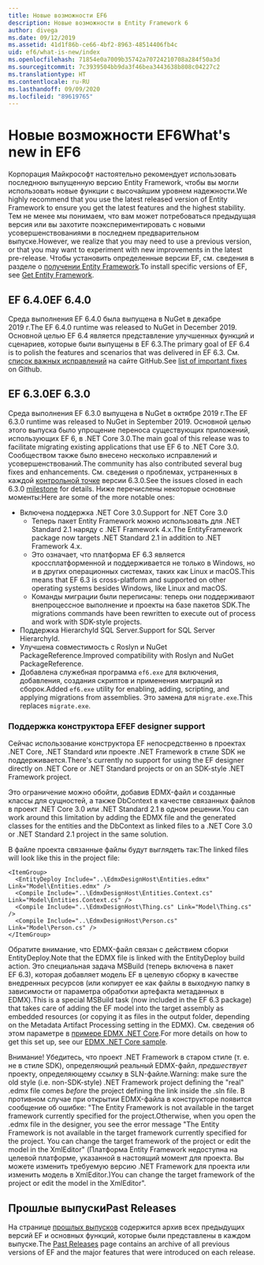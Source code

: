 ```yaml
---
title: Новые возможности EF6
description: Новые возможности в Entity Framework 6
author: divega
ms.date: 09/12/2019
ms.assetid: 41d1f86b-ce66-4bf2-8963-48514406fb4c
uid: ef6/what-is-new/index
ms.openlocfilehash: 71854e0a7009b35742a70724210708a284f50a3d
ms.sourcegitcommit: 7c3939504bb9da3f46bea3443638b808c04227c2
ms.translationtype: HT
ms.contentlocale: ru-RU
ms.lasthandoff: 09/09/2020
ms.locfileid: "89619765"
---
```

# <a name="whats-new-in-ef6"></a><span data-ttu-id="50bd7-103">Новые возможности EF6</span><span class="sxs-lookup"><span data-stu-id="50bd7-103">What's new in EF6</span></span>

<span data-ttu-id="50bd7-104">Корпорация Майкрософт настоятельно рекомендует использовать последнюю выпущенную версию Entity Framework, чтобы вы могли использовать новые функции с высочайшим уровнем надежности.</span><span class="sxs-lookup"><span data-stu-id="50bd7-104">We highly recommend that you use the latest released version of Entity Framework to ensure you get the latest features and the highest stability.</span></span>
<span data-ttu-id="50bd7-105">Тем не менее мы понимаем, что вам может потребоваться предыдущая версия или вы захотите поэкспериментировать с новыми усовершенствованиями в последнем предварительном выпуске.</span><span class="sxs-lookup"><span data-stu-id="50bd7-105">However, we realize that you may need to use a previous version, or that you may want to experiment with new improvements in the latest pre-release.</span></span>
<span data-ttu-id="50bd7-106">Чтобы установить определенные версии EF, см. сведения в разделе о [получении Entity Framework](xref:ef6/fundamentals/install).</span><span class="sxs-lookup"><span data-stu-id="50bd7-106">To install specific versions of EF, see [Get Entity Framework](xref:ef6/fundamentals/install).</span></span>

## <a name="ef-640"></a><span data-ttu-id="50bd7-107">EF 6.4.0</span><span class="sxs-lookup"><span data-stu-id="50bd7-107">EF 6.4.0</span></span>

<span data-ttu-id="50bd7-108">Среда выполнения EF 6.4.0 была выпущена в NuGet в декабре 2019 г.</span><span class="sxs-lookup"><span data-stu-id="50bd7-108">The EF 6.4.0 runtime was released to NuGet in December  2019.</span></span> <span data-ttu-id="50bd7-109">Основной целью EF 6.4 является представление улучшенных функций и сценариев, которые были выпущены в EF 6.3.</span><span class="sxs-lookup"><span data-stu-id="50bd7-109">The primary goal of EF 6.4 is to polish the features and scenarios that was delivered in EF 6.3.</span></span> <span data-ttu-id="50bd7-110">См. [список важных исправлений](https://github.com/dotnet/ef6/milestone/14?closed=1) на сайте GitHub.</span><span class="sxs-lookup"><span data-stu-id="50bd7-110">See [list of important fixes](https://github.com/dotnet/ef6/milestone/14?closed=1) on Github.</span></span>

## <a name="ef-630"></a><span data-ttu-id="50bd7-111">EF 6.3.0</span><span class="sxs-lookup"><span data-stu-id="50bd7-111">EF 6.3.0</span></span>

<span data-ttu-id="50bd7-112">Среда выполнения EF 6.3.0 выпущена в NuGet в октябре 2019 г.</span><span class="sxs-lookup"><span data-stu-id="50bd7-112">The EF 6.3.0 runtime was released to NuGet in September 2019.</span></span> <span data-ttu-id="50bd7-113">Основной целью этого выпуска было упрощение переноса существующих приложений, использующих EF 6, в .NET Core 3.0.</span><span class="sxs-lookup"><span data-stu-id="50bd7-113">The main goal of this release was to facilitate migrating existing applications that use EF 6 to .NET Core 3.0.</span></span> <span data-ttu-id="50bd7-114">Сообществом также было внесено несколько исправлений и усовершенствований.</span><span class="sxs-lookup"><span data-stu-id="50bd7-114">The community has also contributed several bug fixes and enhancements.</span></span> <span data-ttu-id="50bd7-115">См. сведения о проблемах, устраненных в каждой [контрольной точке](https://github.com/aspnet/EntityFramework6/milestones?state=closed) версии 6.3.0.</span><span class="sxs-lookup"><span data-stu-id="50bd7-115">See the issues closed in each 6.3.0 [milestone](https://github.com/aspnet/EntityFramework6/milestones?state=closed) for details.</span></span> <span data-ttu-id="50bd7-116">Ниже перечислены некоторые основные моменты:</span><span class="sxs-lookup"><span data-stu-id="50bd7-116">Here are some of the more notable ones:</span></span>

- <span data-ttu-id="50bd7-117">Включена поддержка .NET Core 3.0.</span><span class="sxs-lookup"><span data-stu-id="50bd7-117">Support for .NET Core 3.0</span></span>
  - <span data-ttu-id="50bd7-118">Теперь пакет Entity Framework можно использовать для .NET Standard 2.1 наряду с .NET Framework 4.x.</span><span class="sxs-lookup"><span data-stu-id="50bd7-118">The EntityFramework package now targets .NET Standard 2.1 in addition to .NET Framework 4.x.</span></span>
  - <span data-ttu-id="50bd7-119">Это означает, что платформа EF 6.3 является кроссплатформенной и поддерживается не только в Windows, но и в других операционных системах, таких как Linux и macOS.</span><span class="sxs-lookup"><span data-stu-id="50bd7-119">This means that EF 6.3 is cross-platform and supported on other operating systems besides Windows, like Linux and macOS.</span></span>
  - <span data-ttu-id="50bd7-120">Команды миграции были переписаны: теперь они поддерживают внепроцессное выполнение и проекты на базе пакетов SDK.</span><span class="sxs-lookup"><span data-stu-id="50bd7-120">The migrations commands have been rewritten to execute out of process and work with SDK-style projects.</span></span>
- <span data-ttu-id="50bd7-121">Поддержка HierarchyId SQL Server.</span><span class="sxs-lookup"><span data-stu-id="50bd7-121">Support for SQL Server HierarchyId.</span></span>
- <span data-ttu-id="50bd7-122">Улучшена совместимость с Roslyn и NuGet PackageReference.</span><span class="sxs-lookup"><span data-stu-id="50bd7-122">Improved compatibility with Roslyn and NuGet PackageReference.</span></span>
- <span data-ttu-id="50bd7-123">Добавлена служебная программа `ef6.exe` для включения, добавления, создания скриптов и применения миграций из сборок.</span><span class="sxs-lookup"><span data-stu-id="50bd7-123">Added `ef6.exe` utility for enabling, adding, scripting, and applying migrations from assemblies.</span></span> <span data-ttu-id="50bd7-124">Это замена для `migrate.exe`.</span><span class="sxs-lookup"><span data-stu-id="50bd7-124">This replaces `migrate.exe`.</span></span>

### <a name="ef-designer-support"></a><span data-ttu-id="50bd7-125">Поддержка конструктора EF</span><span class="sxs-lookup"><span data-stu-id="50bd7-125">EF designer support</span></span>

<span data-ttu-id="50bd7-126">Сейчас использование конструктора EF непосредственно в проектах .NET Core, .NET Standard или проекте .NET Framework в стиле SDK не поддерживается.</span><span class="sxs-lookup"><span data-stu-id="50bd7-126">There's currently no support for using the EF designer directly on .NET Core or .NET Standard projects or on an SDK-style .NET Framework project.</span></span> 

<span data-ttu-id="50bd7-127">Это ограничение можно обойти, добавив EDMX-файл и созданные классы для сущностей, а также DbContext в качестве связанных файлов в проект .NET Core 3.0 или .NET Standard 2.1 в одном решении.</span><span class="sxs-lookup"><span data-stu-id="50bd7-127">You can work around this limitation by adding the EDMX file and the generated classes for the entities and the DbContext as linked files to a .NET Core 3.0 or .NET Standard 2.1 project in the same solution.</span></span>

<span data-ttu-id="50bd7-128">В файле проекта связанные файлы будут выглядеть так:</span><span class="sxs-lookup"><span data-stu-id="50bd7-128">The linked files will look like this in the project file:</span></span>

``` csproj 
<ItemGroup>
  <EntityDeploy Include="..\EdmxDesignHost\Entities.edmx" Link="Model\Entities.edmx" />
  <Compile Include="..\EdmxDesignHost\Entities.Context.cs" Link="Model\Entities.Context.cs" />
  <Compile Include="..\EdmxDesignHost\Thing.cs" Link="Model\Thing.cs" />
  <Compile Include="..\EdmxDesignHost\Person.cs" Link="Model\Person.cs" />
</ItemGroup>
```

<span data-ttu-id="50bd7-129">Обратите внимание, что EDMX-файл связан с действием сборки EntityDeploy.</span><span class="sxs-lookup"><span data-stu-id="50bd7-129">Note that the EDMX file is linked with the EntityDeploy build action.</span></span> <span data-ttu-id="50bd7-130">Это специальная задача MSBuild (теперь включена в пакет EF 6.3), которая добавляет модель EF в целевую сборку в качестве внедренных ресурсов (или копирует ее как файлы в выходную папку в зависимости от параметра обработки артефакта метаданных в EDMX).</span><span class="sxs-lookup"><span data-stu-id="50bd7-130">This is a special MSBuild task (now included in the EF 6.3 package) that takes care of adding the EF model into the target assembly as embedded resources (or copying it as files in the output folder, depending on the Metadata Artifact Processing setting in the EDMX).</span></span> <span data-ttu-id="50bd7-131">См. сведения об этом параметре в [примере EDMX .NET Core](https://aka.ms/EdmxDotNetCoreSample).</span><span class="sxs-lookup"><span data-stu-id="50bd7-131">For more details on how to get this set up, see our [EDMX .NET Core sample](https://aka.ms/EdmxDotNetCoreSample).</span></span>

<span data-ttu-id="50bd7-132">Внимание! Убедитесь, что проект .NET Framework в старом стиле (т. е. не в стиле SDK), определяющий реальный EDMX-файл, _предшествует_ проекту, определяющему ссылку в SLN-файле.</span><span class="sxs-lookup"><span data-stu-id="50bd7-132">Warning: make sure the old style (i.e. non-SDK-style) .NET Framework project defining the "real" .edmx file comes _before_ the project defining the link inside the .sln file.</span></span> <span data-ttu-id="50bd7-133">В противном случае при открытии EDMX-файла в конструкторе появится сообщение об ошибке: "The Entity Framework is not available in the target framework currently specified for the project.</span><span class="sxs-lookup"><span data-stu-id="50bd7-133">Otherwise, when you open the .edmx file in the designer, you see the error message "The Entity Framework is not available in the target framework currently specified for the project.</span></span> <span data-ttu-id="50bd7-134">You can change the target framework of the project or edit the model in the XmlEditor" (Платформа Entity Framework недоступна на целевой платформе, указанной в настоящий момент для проекта. Вы можете изменить требуемую версию .NET Framework для проекта или изменить модель в XmlEditor.)</span><span class="sxs-lookup"><span data-stu-id="50bd7-134">You can change the target framework of the project or edit the model in the XmlEditor".</span></span>

## <a name="past-releases"></a><span data-ttu-id="50bd7-135">Прошлые выпуски</span><span class="sxs-lookup"><span data-stu-id="50bd7-135">Past Releases</span></span>

<span data-ttu-id="50bd7-136">На странице [прошлых выпусков](xref:ef6/what-is-new/past-releases) содержится архив всех предыдущих версий EF и основных функций, которые были представлены в каждом выпуске.</span><span class="sxs-lookup"><span data-stu-id="50bd7-136">The [Past Releases](xref:ef6/what-is-new/past-releases) page contains an archive of all previous versions of EF and the major features that were introduced on each release.</span></span>
